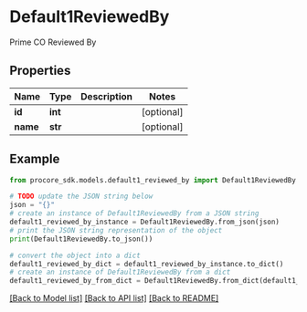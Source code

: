 # Default1ReviewedBy

Prime CO Reviewed By

## Properties

Name | Type | Description | Notes
------------ | ------------- | ------------- | -------------
**id** | **int** |  | [optional] 
**name** | **str** |  | [optional] 

## Example

```python
from procore_sdk.models.default1_reviewed_by import Default1ReviewedBy

# TODO update the JSON string below
json = "{}"
# create an instance of Default1ReviewedBy from a JSON string
default1_reviewed_by_instance = Default1ReviewedBy.from_json(json)
# print the JSON string representation of the object
print(Default1ReviewedBy.to_json())

# convert the object into a dict
default1_reviewed_by_dict = default1_reviewed_by_instance.to_dict()
# create an instance of Default1ReviewedBy from a dict
default1_reviewed_by_from_dict = Default1ReviewedBy.from_dict(default1_reviewed_by_dict)
```
[[Back to Model list]](../README.md#documentation-for-models) [[Back to API list]](../README.md#documentation-for-api-endpoints) [[Back to README]](../README.md)


